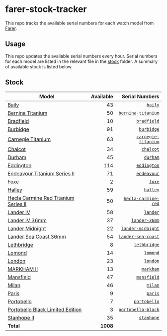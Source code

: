 # farer-stock-tracker

This repo tracks the available serial numbers for each watch model from [Farer](https://farer.com).

## Usage

This repo updates the available serial numbers every hour. Serial numbers for each model are listed in the relevant file in the [stock](./stock) folder. A summary of available stock is listed below.

## Stock

| Model | Available | Serial Numbers |
| ----- | --------: | -------------: |
| [Baily](https://usd.farer.com/products/baily) | 43 | [`baily`](./stock/baily) |
| [Bernina Titanium](https://usd.farer.com/products/bernina-titanium) | 50 | [`bernina-titanium`](./stock/bernina-titanium) |
| [Bradfield](https://usd.farer.com/products/bradfield) | 10 | [`bradfield`](./stock/bradfield) |
| [Burbidge](https://usd.farer.com/products/burbidge) | 91 | [`burbidge`](./stock/burbidge) |
| [Carnegie Titanium](https://usd.farer.com/products/carnegie-titanium) | 63 | [`carnegie-titanium`](./stock/carnegie-titanium) |
| [Chalcot](https://usd.farer.com/products/chalcot) | 34 | [`chalcot`](./stock/chalcot) |
| [Durham](https://usd.farer.com/products/durham) | 45 | [`durham`](./stock/durham) |
| [Eddington](https://usd.farer.com/products/eddington) | 114 | [`eddington`](./stock/eddington) |
| [Endeavour Titanium Series II](https://usd.farer.com/products/endeavour) | 71 | [`endeavour`](./stock/endeavour) |
| [Foxe](https://usd.farer.com/products/foxe) | 2 | [`foxe`](./stock/foxe) |
| [Halley](https://usd.farer.com/products/halley) | 59 | [`halley`](./stock/halley) |
| [Hecla Carmine Red Titanium Series II](https://usd.farer.com/products/hecla-carmine-red) | 50 | [`hecla-carmine-red`](./stock/hecla-carmine-red) |
| [Lander IV](https://usd.farer.com/products/lander) | 58 | [`lander`](./stock/lander) |
| [Lander IV 36mm](https://usd.farer.com/products/lander-36mm) | 37 | [`lander-36mm`](./stock/lander-36mm) |
| [Lander Midnight](https://usd.farer.com/products/lander-midnight) | 22 | [`lander-midnight`](./stock/lander-midnight) |
| [Lander Sea Coast 36mm](https://usd.farer.com/products/lander-sea-coast) | 54 | [`lander-sea-coast`](./stock/lander-sea-coast) |
| [Lethbridge](https://usd.farer.com/products/lethbridge) | 8 | [`lethbridge`](./stock/lethbridge) |
| [Lomond](https://usd.farer.com/products/lomond) | 14 | [`lomond`](./stock/lomond) |
| [London](https://usd.farer.com/products/london) | 23 | [`london`](./stock/london) |
| [MARKHAM II](https://usd.farer.com/products/markham) | 13 | [`markham`](./stock/markham) |
| [Mansfield](https://usd.farer.com/products/mansfield) | 47 | [`mansfield`](./stock/mansfield) |
| [Milan](https://usd.farer.com/products/milan) | 46 | [`milan`](./stock/milan) |
| [Paris](https://usd.farer.com/products/paris) | 9 | [`paris`](./stock/paris) |
| [Portobello](https://usd.farer.com/products/portobello) | 7 | [`portobello`](./stock/portobello) |
| [Portobello Black Limited Edition](https://usd.farer.com/products/portobello-black) | 3 | [`portobello-black`](./stock/portobello-black) |
| [Stanhope II](https://usd.farer.com/products/stanhope) | 35 | [`stanhope`](./stock/stanhope) |
| **Total** | **1008** | |
